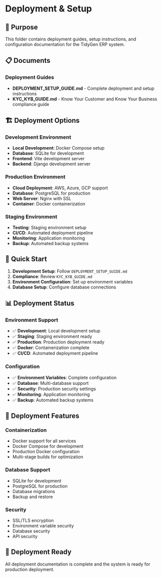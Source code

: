 # Deployment & Setup

## 🚀 **Purpose**

This folder contains deployment guides, setup instructions, and configuration documentation for the TidyGen ERP system.

## 📋 **Documents**

### **Deployment Guides**
- **DEPLOYMENT_SETUP_GUIDE.md** - Complete deployment and setup instructions
- **KYC_KYB_GUIDE.md** - Know Your Customer and Know Your Business compliance guide

## 🏗️ **Deployment Options**

### **Development Environment**
- **Local Development**: Docker Compose setup
- **Database**: SQLite for development
- **Frontend**: Vite development server
- **Backend**: Django development server

### **Production Environment**
- **Cloud Deployment**: AWS, Azure, GCP support
- **Database**: PostgreSQL for production
- **Web Server**: Nginx with SSL
- **Container**: Docker containerization

### **Staging Environment**
- **Testing**: Staging environment setup
- **CI/CD**: Automated deployment pipeline
- **Monitoring**: Application monitoring
- **Backup**: Automated backup systems

## 🚀 **Quick Start**

1. **Development Setup**: Follow `DEPLOYMENT_SETUP_GUIDE.md`
2. **Compliance**: Review `KYC_KYB_GUIDE.md`
3. **Environment Configuration**: Set up environment variables
4. **Database Setup**: Configure database connections

## 📊 **Deployment Status**

### **Environment Support**
- ✅ **Development**: Local development setup
- ✅ **Staging**: Staging environment ready
- ✅ **Production**: Production deployment ready
- ✅ **Docker**: Containerization complete
- ✅ **CI/CD**: Automated deployment pipeline

### **Configuration**
- ✅ **Environment Variables**: Complete configuration
- ✅ **Database**: Multi-database support
- ✅ **Security**: Production security settings
- ✅ **Monitoring**: Application monitoring
- ✅ **Backup**: Automated backup systems

## 🔧 **Deployment Features**

### **Containerization**
- Docker support for all services
- Docker Compose for development
- Production Docker configuration
- Multi-stage builds for optimization

### **Database Support**
- SQLite for development
- PostgreSQL for production
- Database migrations
- Backup and restore

### **Security**
- SSL/TLS encryption
- Environment variable security
- Database security
- API security

## 🎯 **Deployment Ready**

All deployment documentation is complete and the system is ready for production deployment.
